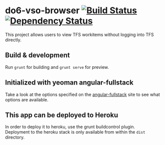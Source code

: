 # do6-vso-browser [![Build Status](https://travis-ci.org/klousiaj/do6-vso-browser.svg?branch=master)](https://travis-ci.org/klousiaj/do6-vso-browser) [![Dependency Status](https://david-dm.org/klousiaj/do6-vso-browser.svg)](https://david-dm.org/klousiaj/do6-vso-browser)

This project allows users to view TFS workitems without logging into TFS directly.

## Build & development

Run `grunt` for building and `grunt serve` for preview.

## Initialized with yeoman angular-fullstack

Take a look at the options specified on the [angular-fullstack](https://github.com/DaftMonk/generator-angular-fullstack) site to see what options are available.  

## This app can be deployed to Heroku
In order to deploy it to heroku, use the grunt buildcontrol plugin. Deployment to the heroku stack is only available from within the `dist` directory.
